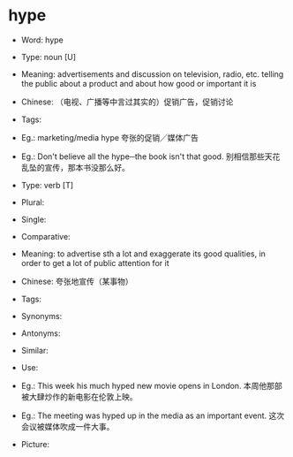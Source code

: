 # hype

- Word: hype

- Type: noun [U]
- Meaning: advertisements and discussion on television, radio, etc. telling the public about a product and about how good or important it is
- Chinese: （电视、广播等中言过其实的）促销广告，促销讨论
- Tags: 
- Eg.: marketing/media hype 夸张的促销╱媒体广告
- Eg.: Don't believe all the hype─the book isn't that good. 别相信那些天花乱坠的宣传，那本书没那么好。

- Type: verb [T]
- Plural: 
- Single: 
- Comparative: 
- Meaning: to advertise sth a lot and exaggerate its good qualities, in order to get a lot of public attention for it
- Chinese: 夸张地宣传（某事物）
- Tags: 
- Synonyms: 
- Antonyms: 
- Similar: 
- Use: 
- Eg.: This week his much hyped new movie opens in London. 本周他那部被大肆炒作的新电影在伦敦上映。
- Eg.: The meeting was hyped up in the media as an important event. 这次会议被媒体吹成一件大事。
- Picture: 

